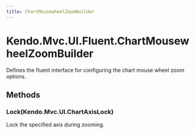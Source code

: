 ```yaml
---
title: ChartMousewheelZoomBuilder
---
```


# Kendo.Mvc.UI.Fluent.ChartMousewheelZoomBuilder
Defines the fluent interface for configuring the chart mouse wheel zoom options.




## Methods


### Lock(Kendo.Mvc.UI.ChartAxisLock)
Lock the specified axis during zooming.






